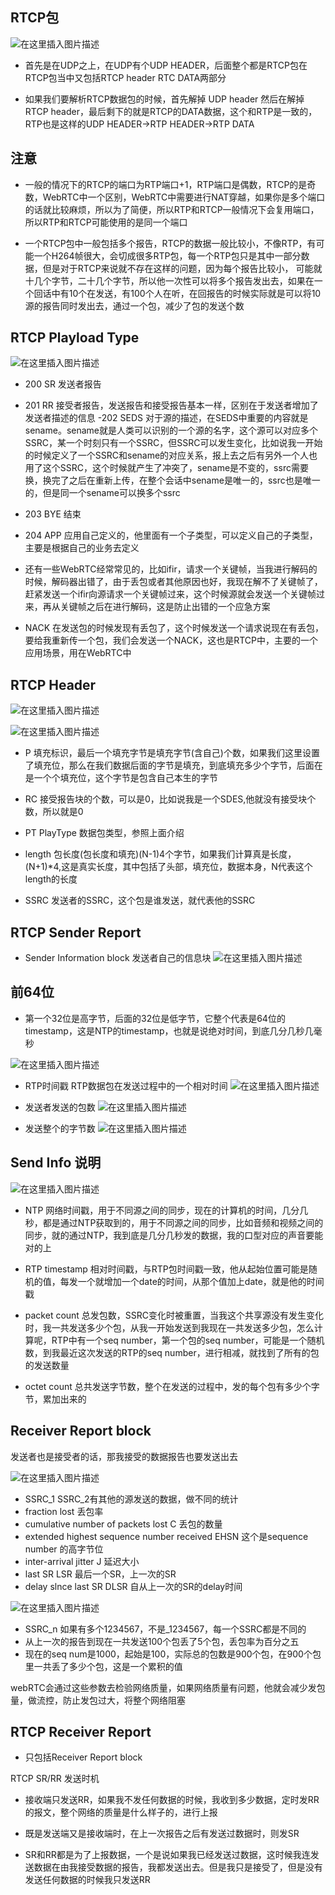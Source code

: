 ## RTCP包
![在这里插入图片描述](https://img-blog.csdnimg.cn/20200728083118373.png?x-oss-process=image/watermark,type_ZmFuZ3poZW5naGVpdGk,shadow_10,text_aHR0cHM6Ly9ibG9nLmNzZG4ubmV0L3FxXzI4ODgwMDg3,size_16,color_FFFFFF,t_70)

- 首先是在UDP之上，在UDP有个UDP HEADER，后面整个都是RTCP包在RTCP包当中又包括RTCP header RTC DATA两部分

- 如果我们要解析RTCP数据包的时候，首先解掉 UDP header 然后在解掉RTCP header，最后剩下的就是RTCP的DATA数据，这个和RTP是一致的，RTP也是这样的UDP HEADER->RTP HEADER->RTP DATA

## 注意
- 一般的情况下的RTCP的端口为RTP端口+1，RTP端口是偶数，RTCP的是奇数，WebRTC中一个区别，WebRTC中需要进行NAT穿越，如果你是多个端口的话就比较麻烦，所以为了简便，所以RTP和RTCP一般情况下会复用端口，所以RTP和RTCP可能使用的是同一个端口

- 一个RTCP包中一般包括多个报告，RTCP的数据一般比较小，不像RTP，有可能一个H264帧很大，会切成很多RTP包，每一个RTP包只是其中一部分数据，但是对于RTCP来说就不存在这样的问题，因为每个报告比较小， 可能就十几个字节，二十几个字节，所以他一次性可以将多个报告发出去，如果在一个回话中有10个在发送，有100个人在听，在回报告的时候实际就是可以将10源的报告同时发出去，通过一个包，减少了包的发送个数

## RTCP Playload Type
 ![在这里插入图片描述](https://img-blog.csdnimg.cn/20200728084401632.png?x-oss-process=image/watermark,type_ZmFuZ3poZW5naGVpdGk,shadow_10,text_aHR0cHM6Ly9ibG9nLmNzZG4ubmV0L3FxXzI4ODgwMDg3,size_16,color_FFFFFF,t_70)

- 200 SR 发送者报告
- 201 RR 接受者报告，发送报告和接受报告基本一样，区别在于发送者增加了发送者描述的信息
-202 SEDS 对于源的描述，在SEDS中重要的内容就是sename。sename就是人类可以识别的一个源的名字，这个源可以对应多个SSRC，某一个时刻只有一个SSRC，但SSRC可以发生变化，比如说我一开始的时候定义了一个SSRC和sename的对应关系，报上去之后有另外一个人也用了这个SSRC，这个时候就产生了冲突了，sename是不变的，ssrc需要换，换完了之后在重新上传，在整个会话中sename是唯一的，ssrc也是唯一的，但是同一个sename可以换多个ssrc

- 203 BYE 结束

- 204 APP 应用自己定义的，他里面有一个子类型，可以定义自己的子类型，主要是根据自己的业务去定义

- 还有一些WebRTC经常常见的，比如ifir，请求一个关键帧，当我进行解码的时候，解码器出错了，由于丢包或者其他原因也好，我现在解不了关键帧了，赶紧发送一个ifir向源请求一个关键帧过来，这个时候源就会发送一个关键帧过来，再从关键帧之后在进行解码，这是防止出错的一个应急方案

- NACK 在发送包的时候发现有丢包了，这个时候发送一个请求说现在有丢包，要给我重新传一个包，我们会发送一个NACK，这也是RTCP中，主要的一个应用场景，用在WebRTC中

## RTCP Header
 ![在这里插入图片描述](https://img-blog.csdnimg.cn/20200728085636500.png?x-oss-process=image/watermark,type_ZmFuZ3poZW5naGVpdGk,shadow_10,text_aHR0cHM6Ly9ibG9nLmNzZG4ubmV0L3FxXzI4ODgwMDg3,size_16,color_FFFFFF,t_70)

 ![在这里插入图片描述](https://img-blog.csdnimg.cn/2020072809041652.png?x-oss-process=image/watermark,type_ZmFuZ3poZW5naGVpdGk,shadow_10,text_aHR0cHM6Ly9ibG9nLmNzZG4ubmV0L3FxXzI4ODgwMDg3,size_16,color_FFFFFF,t_70)

 - P 填充标识，最后一个填充字节是填充字节(含自己)个数，如果我们这里设置了填充位，那么在我们数据后面的字节是填充，到底填充多少个字节，后面在是一个个填充位，这个字节是包含自己本生的字节

 - RC 接受报告块的个数，可以是0，比如说我是一个SDES,他就没有接受块个数，所以就是0

 - PT PlayType 数据包类型，参照上面介绍

 - length 包长度(包长度和填充)(N-1)4个字节，如果我们计算真是长度，(N+1)*4,这是真实长度，其中包括了头部，填充位，数据本身，N代表这个length的长度

 - SSRC 发送者的SSRC，这个包是谁发送，就代表他的SSRC

 ## RTCP Sender Report

- Sender Information block 发送者自己的信息块
![在这里插入图片描述](https://img-blog.csdnimg.cn/20200728090629971.png?x-oss-process=image/watermark,type_ZmFuZ3poZW5naGVpdGk,shadow_10,text_aHR0cHM6Ly9ibG9nLmNzZG4ubmV0L3FxXzI4ODgwMDg3,size_16,color_FFFFFF,t_70)

## 前64位 
- 第一个32位是高字节，后面的32位是低字节，它整个代表是64位的timestamp，这是NTP的timestamp，也就是说绝对时间，到底几分几秒几毫秒

![在这里插入图片描述](https://img-blog.csdnimg.cn/20200728090740374.png?x-oss-process=image/watermark,type_ZmFuZ3poZW5naGVpdGk,shadow_10,text_aHR0cHM6Ly9ibG9nLmNzZG4ubmV0L3FxXzI4ODgwMDg3,size_16,color_FFFFFF,t_70)


- RTP时间戳 RTP数据包在发送过程中的一个相对时间 
![在这里插入图片描述](https://img-blog.csdnimg.cn/20200728091038257.png)

- 发送者发送的包数
![在这里插入图片描述](https://img-blog.csdnimg.cn/20200728091147273.png)

- 发送整个的字节数
![在这里插入图片描述](https://img-blog.csdnimg.cn/2020072809121260.png)

## Send Info 说明

![在这里插入图片描述](https://img-blog.csdnimg.cn/20200728091257689.png?x-oss-process=image/watermark,type_ZmFuZ3poZW5naGVpdGk,shadow_10,text_aHR0cHM6Ly9ibG9nLmNzZG4ubmV0L3FxXzI4ODgwMDg3,size_16,color_FFFFFF,t_70)

- NTP 网络时间戳，用于不同源之间的同步，现在的计算机的时间，几分几秒，都是通过NTP获取到的，用于不同源之间的同步，比如音频和视频之间的同步，就的通过NTP，我到底是几分几秒发的数据，我的口型对应的声音要能对的上

- RTP timestamp 相对时间戳，与RTP包时间戳一致，他从起始位置可能是随机的值，每发一个就增加一个date的时间，从那个值加上date，就是他的时间戳

- packet count 总发包数，SSRC变化时被重置，当我这个共享源没有发生变化时，我一共发送多少个包，从我一开始发送到我现在一共发送多少包，怎么计算呢，RTP中有一个seq number，第一个包的seq number，可能是一个随机数，到我最近这次发送的RTP的seq number，进行相减，就找到了所有的包的发送数量

- octet count 总共发送字节数，整个在发送的过程中，发的每个包有多少个字节，累加出来的


## Receiver Report block 
发送者也是接受者的话，那我接受的数据报告也要发送出去

![在这里插入图片描述](https://img-blog.csdnimg.cn/20200803074512579.png?x-oss-process=image/watermark,type_ZmFuZ3poZW5naGVpdGk,shadow_10,text_aHR0cHM6Ly9ibG9nLmNzZG4ubmV0L3FxXzI4ODgwMDg3,size_16,color_FFFFFF,t_70)


- SSRC_1 SSRC_2有其他的源发送的数据，做不同的统计
- fraction lost 丢包率
- cumulative number of packets lost C 丢包的数量
- extended highest sequence number received EHSN 这个是sequence number 的高字节位
- inter-arrival jitter J 延迟大小
- last SR LSR 最后一个SR，上一次的SR
- delay slnce last SR DLSR 自从上一次的SR的delay时间

![在这里插入图片描述](https://img-blog.csdnimg.cn/20200803075049384.png?x-oss-process=image/watermark,type_ZmFuZ3poZW5naGVpdGk,shadow_10,text_aHR0cHM6Ly9ibG9nLmNzZG4ubmV0L3FxXzI4ODgwMDg3,size_16,color_FFFFFF,t_70)

- SSRC_n 如果有多个1234567，不是_1234567，每一个SSRC都是不同的
- 从上一次的报告到现在一共发送100个包丢了5个包，丢包率为百分之五
- 现在的seq num是1000，起始是100，实际总的包数是900个包，在900个包里一共丢了多少个包，这是一个累积的值

webRTC会通过这些参数去检验网络质量，如果网络质量有问题，他就会减少发包量，做流控，防止发包过大，将整个网络阻塞

## RTCP Receiver Report
- 只包括Receiver Report block

RTCP SR/RR 发送时机
- 接收端只发送RR，如果我不发任何数据的时候，我收到多少数据，定时发RR的报文，整个网络的质量是什么样子的，进行上报

- 既是发送端又是接收端时，在上一次报告之后有发送过数据时，则发SR

- SR和RR都是为了上报数据，一个是说如果我已经发送过数据，这时候我连发送数据在由我接受数据的报告，我都发送出去。但是我只是接受了，但是没有发送任何数据的时候我只发送RR